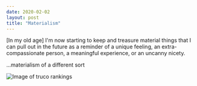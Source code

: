 ```yaml
---
date: 2020-02-02
layout: post
title: "Materialism"
---
```

[In my old age] I'm now starting to keep and treasure material things that I can pull out in the future as a reminder of a unique feeling, an extra-compassionate person, a meaningful experience, or an uncanny nicety.

...materialism of a different sort

![Image of truco rankings]({{site.url}}/assets/truco_manu.jpg)
